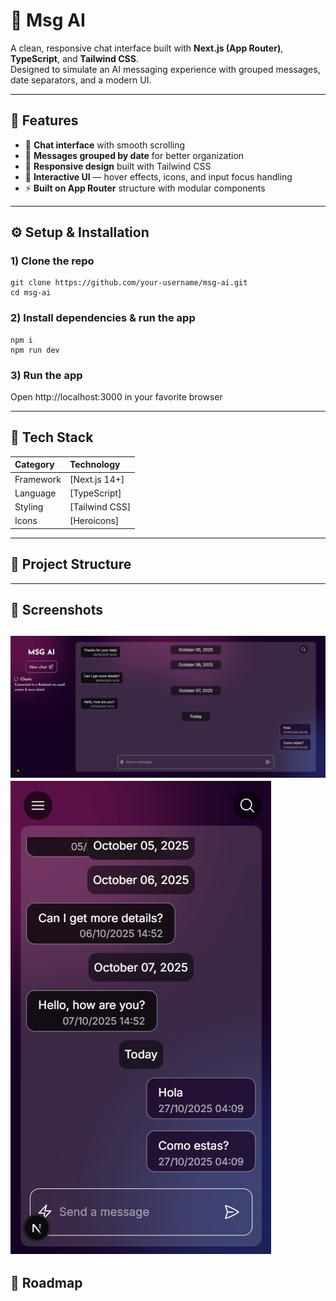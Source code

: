 # 🧠 Msg AI

A clean, responsive chat interface built with **Next.js (App Router)**, **TypeScript**, and **Tailwind CSS**.  
Designed to simulate an AI messaging experience with grouped messages, date separators, and a modern UI.

---

## 🚀 Features

- 💬 **Chat interface** with smooth scrolling
- 📅 **Messages grouped by date** for better organization
- 📱 **Responsive design** built with Tailwind CSS
- 🎨 **Interactive UI** — hover effects, icons, and input focus handling
- ⚡ **Built on App Router** structure with modular components

---

## ⚙️ Setup & Installation

### 1) Clone the repo
```
git clone https://github.com/your-username/msg-ai.git
cd msg-ai
```
### 2) Install dependencies & run the app
```
npm i
npm run dev
```
### 3) Run the app
Open http://localhost:3000 in your favorite browser

---

## 🧩 Tech Stack

| Category | Technology |
|:----------|:------------|
| Framework | [Next.js 14+] |
| Language | [TypeScript] |
| Styling | [Tailwind CSS] |
| Icons | [Heroicons] |

---

## 📂 Project Structure

---

## 📸 Screenshots
![Screen Desktop](./public/screen-desktop.png)
![Screen Mobile](./public/screen-mobile.png)
---
## 🧱 Roadmap
